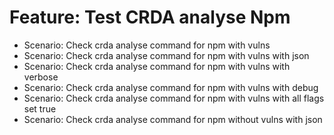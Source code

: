 # Feature: Test CRDA analyse Npm
- Scenario: Check crda analyse command for npm with vulns
- Scenario: Check crda analyse command for npm with vulns with json
- Scenario: Check crda analyse command for npm with vulns with verbose
- Scenario: Check crda analyse command for npm with vulns with debug
- Scenario: Check crda analyse command for npm with vulns with all flags set true
- Scenario: Check crda analyse command for npm without vulns with json